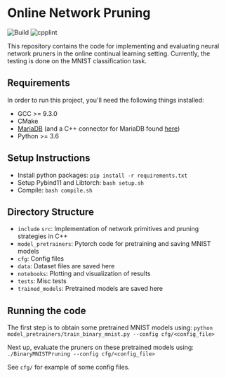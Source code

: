 # Online Network Pruning
![Build](https://github.com/haseebs/online-network-pruning/actions/workflows/cmake.yml/badge.svg?event=push) ![cpplint](https://github.com/haseebs/online-network-pruning/actions/workflows/cpplint.yml/badge.svg?event=push)

This repository contains the code for implementing and evaluating neural network pruners in the online continual
learning setting. Currently, the testing is done on the MNIST classification task.

## Requirements
In order to run this project, you'll need the following things installed:
* GCC >= 9.3.0
* CMake
* [MariaDB](https://mariadb.com/kb/en/getting-installing-and-upgrading-mariadb/) (and a C++ connector for MariaDB
  found [here](https://mariadb.com/kb/en/mariadb-connector-c/))
* Python >= 3.6

## Setup Instructions
* Install python packages: `pip install -r requirements.txt`
* Setup Pybind11 and Libtorch: `bash setup.sh`
* Compile: `bash compile.sh`

## Directory Structure
* `include` `src`: Implementation of network primitives and pruning strategies in C++
* `model_pretrainers`: Pytorch code for pretraining and saving MNIST models
* `cfg`: Config files
* `data`: Dataset files are saved here
* `notebooks`: Plotting and visualization of results
* `tests`: Misc tests
* `trained_models`: Pretrained models are saved here

## Running the code
The first step is to obtain some pretrained MNIST models using: `python
model_pretrainers/train_binary_mnist.py --config cfg/<config_file>`

Next up, evaluate the pruners on these pretrained models using:
`./BinaryMNISTPruning --config cfg/<config_file>`

See `cfg/` for example of some config files.
